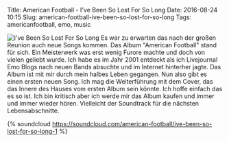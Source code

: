 Title: American Football - I've Been So Lost For So Long
Date: 2016-08-24 10:15
Slug: american-football-ive-been-so-lost-for-so-long
Tags: americanfootball, emo, music

![I've Been So Lost For So Long]({static}/images/american_football-ive_been_so_lost_for_so_long.jpg)
Es war zu erwarten das nach der großen Reunion auch neue Songs kommen. Das Album "American Football" stand für sich. Ein Meisterwerk was erst wenig Furore machte und doch von vielen geliebt wurde. Ich habe es im Jahr 2001 entdeckt als ich Livejournal Emo Blogs nach neuen Bands absuchte und im Internet hinterher jagte. Das Album ist mit mir durch mein halbes Leben gegangen. Nun also gibt es einen ersten neuen Song. Ich mag die Weiterführung mit dem Cover, das das Innere des Hauses vom ersten Album sein könnte. Ich hoffe einfach das es so ist. Ich bin kritisch aber ich werde mir das Album kaufen und immer und immer wieder hören. Vielleicht der Soundtrack für die nächsten Lebensabschnitte.

{% soundcloud https://soundcloud.com/american-football/ive-been-so-lost-for-so-long-1 %}
